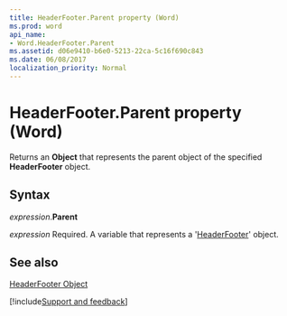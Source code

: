 ```yaml
---
title: HeaderFooter.Parent property (Word)
ms.prod: word
api_name:
- Word.HeaderFooter.Parent
ms.assetid: d06e9410-b6e0-5213-22ca-5c16f690c843
ms.date: 06/08/2017
localization_priority: Normal
---
```



# HeaderFooter.Parent property (Word)

Returns an  **Object** that represents the parent object of the specified **HeaderFooter** object.


## Syntax

_expression_.**Parent**

_expression_ Required. A variable that represents a '[HeaderFooter](Word.HeaderFooter.md)' object.


## See also


[HeaderFooter Object](Word.HeaderFooter.md)

[!include[Support and feedback](~/includes/feedback-boilerplate.md)]
